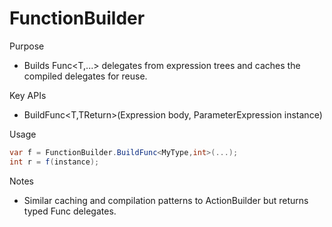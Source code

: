 # FunctionBuilder

Purpose
- Builds Func<T,...> delegates from expression trees and caches the compiled delegates for reuse.

Key APIs
- BuildFunc<T,TReturn>(Expression body, ParameterExpression instance)

Usage
```csharp
var f = FunctionBuilder.BuildFunc<MyType,int>(...);
int r = f(instance);
```

Notes
- Similar caching and compilation patterns to ActionBuilder but returns typed Func delegates.
